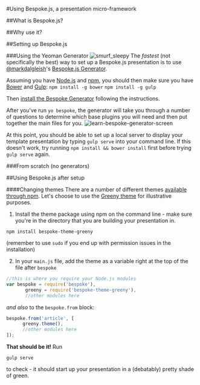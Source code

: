 #Using Bespoke.js, a presentation micro-framework

##What is Bespoke.js?


##Why use it?

##Setting up Bespoke.js

###Using the Yeoman Generator
![smurf_sleepy](https://cloud.githubusercontent.com/assets/4185328/6004739/d98d407a-aafc-11e4-9521-c82fe8e51c97.jpg)
The _fastest_ (not specifically the best) way to set up a Bespoke.js presentation is to use [@markdalgleish](https://twitter.com/markdalgleish)'s [Bespoke.js Generator](https://github.com/markdalgleish/generator-bespoke).  

Assuming you have [Node.js](http://nodejs.org/) and [npm](http://blog.npmjs.org/post/85484771375/how-to-install-npm), you should then make sure you have [Bower](http://bower.io/) and [Gulp](http://gulpjs.com/):
`npm install -g bower`
`npm install -g gulp`

Then [install the Bespoke Generator](https://github.com/markdalgleish/generator-bespoke) following the instructions.

After you've run `yo bespoke`, the generator will take you through a number of questions to determine which base plugins you will need and then put together the main files for you.
![learn-bespoke-generator-screen](https://cloud.githubusercontent.com/assets/4185328/6004729/c48bc7be-aafc-11e4-9843-ffa7b599a3be.png)

At this point, you should be able to set up a local server to display your template presentation by typing `gulp serve` into your command line. If this doesn't work, try running `npm install && bower install` first before trying `gulp serve` again.

###From scratch (no generators)

##Using Bespoke.js after setup

####Changing themes
There are a number of different themes [available through npm](https://www.npmjs.com/browse/keyword/bespoke-theme). Let's choose to use the [Greeny theme](https://www.npmjs.com/package/bespoke-theme-greeny) for illustrative purposes.

1. Install the theme package using npm on the command line - make sure you're in the directory that you are building your presentation in.
```
npm install bespoke-theme-greeny
```
(remember to use `sudo` if you end up with permission issues in the installation)

2. In your `main.js` file, add the theme as a variable right at the top of the file after `bespoke`
```javascript
//this is where you require your Node.js modules
var bespoke = require('bespoke'),
       greeny = require('bespoke-theme-greeny'),
       //other modules here
```
_and also_ to the `bespoke.from` block:
```javascript
bespoke.from('article', [
      greeny.theme(),
      //other modules here
]);
```

**That should be it!** Run
```
gulp serve
```
to check - it should start up your presentation in a (debatably) pretty shade of green.
